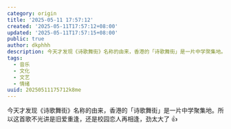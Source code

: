 ```yaml
---
category: origin
title: '2025-05-11 17:57:12'
created: '2025-05-11T17:57:12+08:00'
updated: '2025-05-11T17:57:15+08:00'
public: true
author: dkphhh
description: 今天才发现《诗歌舞街》名称的由来，香港的「诗歌舞街」是一片中学聚集地。所以这首歌不光讲是旧爱重逢，还是校园恋人再相逢……
tags:
  - 音乐
  - 文化
  - 文艺
  - 情绪
uuid: 20250511175712k8me
---
```


今天才发现《诗歌舞街》名称的由来，香港的「诗歌舞街」是一片中学聚集地。所以这首歌不光讲是旧爱重逢，还是校园恋人再相逢，劲太大了 👍
